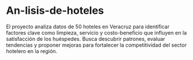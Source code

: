 # An-lisis-de-hoteles
El proyecto analiza datos de 50 hoteles en Veracruz para identificar factores clave como limpieza, servicio y costo-beneficio que influyen en la satisfacción de los huéspedes. Busca descubrir patrones, evaluar tendencias y proponer mejoras para fortalecer la competitividad del sector hotelero en la región.
